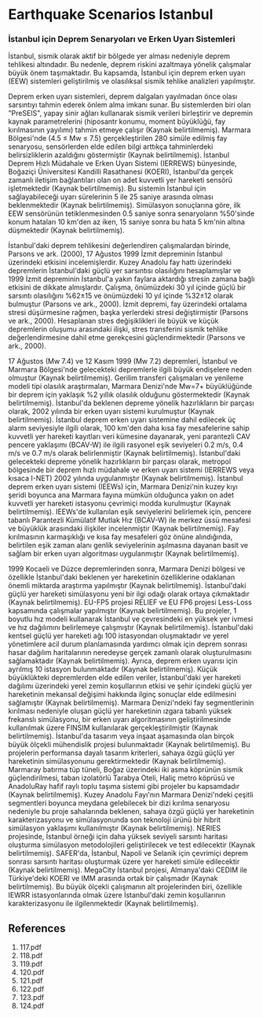 # Earthquake Scenarios Istanbul

### İstanbul için Deprem Senaryoları ve Erken Uyarı Sistemleri

İstanbul, sismik olarak aktif bir bölgede yer alması nedeniyle deprem tehlikesi altındadır. Bu nedenle, deprem riskini azaltmaya yönelik çalışmalar büyük önem taşımaktadır. Bu kapsamda, İstanbul için deprem erken uyarı (EEW) sistemleri geliştirilmiş ve olasılıksal sismik tehlike analizleri yapılmıştır.

Deprem erken uyarı sistemleri, deprem dalgaları yayılmadan önce olası sarsıntıyı tahmin ederek önlem alma imkanı sunar. Bu sistemlerden biri olan "PreSEIS", yapay sinir ağları kullanarak sismik verileri birleştirir ve depremin kaynak parametrelerini (hiposantr konumu, moment büyüklüğü, fay kırılmasının yayılımı) tahmin etmeye çalışır (Kaynak belirtilmemiş). Marmara Bölgesi'nde (4.5 ≤ Mw ≤ 7.5) gerçekleştirilen 280 simüle edilmiş fay senaryosu, sensörlerden elde edilen bilgi arttıkça tahminlerdeki belirsizliklerin azaldığını göstermiştir (Kaynak belirtilmemiş). İstanbul Deprem Hızlı Müdahale ve Erken Uyarı Sistemi (IERREWS) bünyesinde, Boğaziçi Üniversitesi Kandilli Rasathanesi (KOERI), İstanbul'da gerçek zamanlı iletişim bağlantıları olan on adet kuvvetli yer hareketi sensörü işletmektedir (Kaynak belirtilmemiş). Bu sistemin İstanbul için sağlayabileceği uyarı sürelerinin 5 ile 25 saniye arasında olması beklenmektedir (Kaynak belirtilmemiş). Simülasyon sonuçlarına göre, ilk EEW sensörünün tetiklenmesinden 0.5 saniye sonra senaryoların %50'sinde konum hataları 10 km'den az iken, 15 saniye sonra bu hata 5 km'nin altına düşmektedir (Kaynak belirtilmemiş).

İstanbul'daki deprem tehlikesini değerlendiren çalışmalardan birinde, Parsons ve ark. (2000), 17 Ağustos 1999 İzmit depreminin İstanbul üzerindeki etkisini incelemişlerdir. Kuzey Anadolu fay hattı üzerindeki depremlerin İstanbul'daki güçlü yer sarsıntısı olasılığını hesaplamışlar ve 1999 İzmit depreminin İstanbul'a yakın faylara aktardığı stresin zamana bağlı etkisini de dikkate almışlardır. Çalışma, önümüzdeki 30 yıl içinde güçlü bir sarsıntı olasılığını %62±15 ve önümüzdeki 10 yıl içinde %32±12 olarak bulmuştur (Parsons ve ark., 2000). İzmit depremi, fay üzerindeki ortalama stresi düşürmesine rağmen, başka yerlerdeki stresi değiştirmiştir (Parsons ve ark., 2000). Hesaplanan stres değişiklikleri ile büyük ve küçük depremlerin oluşumu arasındaki ilişki, stres transferini sismik tehlike değerlendirmesine dahil etme gerekçesini güçlendirmektedir (Parsons ve ark., 2000).

17 Ağustos (Mw 7.4) ve 12 Kasım 1999 (Mw 7.2) depremleri, İstanbul ve Marmara Bölgesi'nde gelecekteki depremlerle ilgili büyük endişelere neden olmuştur (Kaynak belirtilmemiş). Gerilim transferi çalışmaları ve yenileme modeli tipi olasılık araştırmaları, Marmara Denizi'nde Mw=7+ büyüklüğünde bir deprem için yaklaşık %2 yıllık olasılık olduğunu göstermektedir (Kaynak belirtilmemiş). İstanbul'da beklenen depreme yönelik hazırlıkların bir parçası olarak, 2002 yılında bir erken uyarı sistemi kurulmuştur (Kaynak belirtilmemiş). İstanbul deprem erken uyarı sistemine dahil edilecek üç alarm seviyesiyle ilgili olarak, 100 km'den daha kısa fay mesafelerine sahip kuvvetli yer hareketi kayıtları veri kümesine dayanarak, yeni parantezli CAV pencere yaklaşımı (BCAV-W) ile ilgili rasyonel eşik seviyeleri 0.2 m/s, 0.4 m/s ve 0.7 m/s olarak belirlenmiştir (Kaynak belirtilmemiş). İstanbul'daki gelecekteki depreme yönelik hazırlıkların bir parçası olarak, metropol bölgesinde bir deprem hızlı müdahale ve erken uyarı sistemi (IERREWS veya kısaca I-NET) 2002 yılında uygulanmıştır (Kaynak belirtilmemiş). İstanbul deprem erken uyarı sistemi (IEEWs) için, Marmara Denizi'nin kuzey kıyı şeridi boyunca ana Marmara fayına mümkün olduğunca yakın on adet kuvvetli yer hareketi istasyonu çevrimiçi modda kurulmuştur (Kaynak belirtilmemiş). IEEWs'de kullanılan eşik seviyelerini belirlemek için, pencere tabanlı Parantezli Kümülatif Mutlak Hız (BCAV-W) ile merkez üssü mesafesi ve büyüklük arasındaki ilişkiler incelenmiştir (Kaynak belirtilmemiş). Fay kırılmasının karmaşıklığı ve kısa fay mesafeleri göz önüne alındığında, belirtilen eşik zaman alanı genlik seviyelerinin aşılmasına dayanan basit ve sağlam bir erken uyarı algoritması uygulanmıştır (Kaynak belirtilmemiş).

1999 Kocaeli ve Düzce depremlerinden sonra, Marmara Denizi bölgesi ve özellikle İstanbul'daki beklenen yer hareketinin özelliklerine odaklanan önemli miktarda araştırma yapılmıştır (Kaynak belirtilmemiş). İstanbul'daki güçlü yer hareketi simülasyonu yeni bir ilgi odağı olarak ortaya çıkmaktadır (Kaynak belirtilmemiş). EU-FP5 projesi RELIEF ve EU FP6 projesi Less-Loss kapsamında çalışmalar yapılmıştır (Kaynak belirtilmemiş). Bu projeler, 1 boyutlu hız modeli kullanarak İstanbul ve çevresindeki en yüksek yer ivmesi ve hız dağılımını belirlemeye çalışmıştır (Kaynak belirtilmemiş). İstanbul'daki kentsel güçlü yer hareketi ağı 100 istasyondan oluşmaktadır ve yerel yönetimlere acil durum planlamasında yardımcı olmak için deprem sonrası hasar dağılım haritalarının neredeyse gerçek zamanlı olarak oluşturulmasını sağlamaktadır (Kaynak belirtilmemiş). Ayrıca, deprem erken uyarısı için ayrılmış 10 istasyon bulunmaktadır (Kaynak belirtilmemiş). Küçük büyüklükteki depremlerden elde edilen veriler, İstanbul'daki yer hareketi dağılımı üzerindeki yerel zemin koşullarının etkisi ve şehir içindeki güçlü yer hareketinin mekansal değişimi hakkında ilginç sonuçlar elde edilmesini sağlamıştır (Kaynak belirtilmemiş). Marmara Denizi'ndeki fay segmentlerinin kırılması nedeniyle oluşan güçlü yer hareketinin ızgara tabanlı yüksek frekanslı simülasyonu, bir erken uyarı algoritmasının geliştirilmesinde kullanılmak üzere FINSIM kullanılarak gerçekleştirilmiştir (Kaynak belirtilmemiş). İstanbul'da tasarım veya inşaat aşamasında olan birçok büyük ölçekli mühendislik projesi bulunmaktadır (Kaynak belirtilmemiş). Bu projelerin performansa dayalı tasarım kriterleri, sahaya özgü güçlü yer hareketinin simülasyonunu gerektirmektedir (Kaynak belirtilmemiş). Marmaray batırma tüp tüneli, Boğaz üzerindeki iki asma köprünün sismik güçlendirilmesi, taban izolatörlü Tarabya Oteli, Haliç metro köprüsü ve AnadoluRay hafif raylı toplu taşıma sistemi gibi projeler bu kapsamdadır (Kaynak belirtilmemiş). Kuzey Anadolu Fayı'nın Marmara Denizi'ndeki çeşitli segmentleri boyunca meydana gelebilecek bir dizi kırılma senaryosu nedeniyle bu proje sahalarında beklenen, sahaya özgü güçlü yer hareketinin karakterizasyonu ve simülasyonunda son teknoloji ürünü bir hibrit simülasyon yaklaşımı kullanılmıştır (Kaynak belirtilmemiş). NERIES projesinde, İstanbul örneği için daha yüksek seviyeli sarsıntı haritası oluşturma simülasyon metodolojileri geliştirilecek ve test edilecektir (Kaynak belirtilmemiş). SAFER'da, İstanbul, Napoli ve Selanik için çevrimiçi deprem sonrası sarsıntı haritası oluşturmak üzere yer hareketi simüle edilecektir (Kaynak belirtilmemiş). MegaCity İstanbul projesi, Almanya'daki CEDIM ile Türkiye'deki KOERI ve IMM arasında ortak bir çalışmadır (Kaynak belirtilmemiş). Bu büyük ölçekli çalışmanın alt projelerinden biri, özellikle IEWRR istasyonlarında olmak üzere İstanbul'daki zemin koşullarının karakterizasyonu ile ilgilenmektedir (Kaynak belirtilmemiş).


## References

1. 117.pdf
2. 118.pdf
3. 119.pdf
4. 120.pdf
5. 121.pdf
6. 122.pdf
7. 123.pdf
8. 124.pdf
